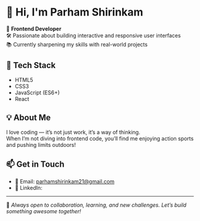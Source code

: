 # 👋 Hi, I'm Parham Shirinkam

🎯 **Frontend Developer**  
🛠️ Passionate about building interactive and responsive user interfaces  
📚 Currently sharpening my skills with real-world projects

## 🧰 Tech Stack
- HTML5
- CSS3
- JavaScript (ES6+)
- React


## 💡 About Me
I love coding — it’s not just work, it’s a way of thinking.  
When I’m not diving into frontend code, you’ll find me enjoying action sports and pushing limits outdoors!

## 📫 Get in Touch
- 📧 Email: [parhamshirinkam21@gmail.com](mailto:parhamshirinkam21@gmail.com)
- 💼 LinkedIn:

---

💬 *Always open to collaboration, learning, and new challenges. Let’s build something awesome together!*
